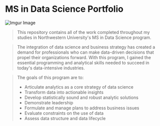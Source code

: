 # MS in Data Science Portfolio
![Imgur Image](https://imgur.com/GOpPBPI.jpg)

> This repository contains all of the work completed throughout my studies in Northwestern University's MS in Data Science program.<br>

>The integration of data science and business strategy has created a demand for professionals who can make data-driven decisions that propel their organizations forward. With this program, I gained the essential programming and analytical skills needed to succeed in today's data-intensive industries.<br>

> The goals of this program are to:<br>
> - Articulate analytics as a core strategy of data science
> - Transform data into actionable insights
> - Develop statistically sound and robust analytic solutions
> - Demonstrate leadership
> - Formulate and manage plans to address business issues
> - Evaluate constraints on the use of data
> -  Assess data structure and data lifecycle 
